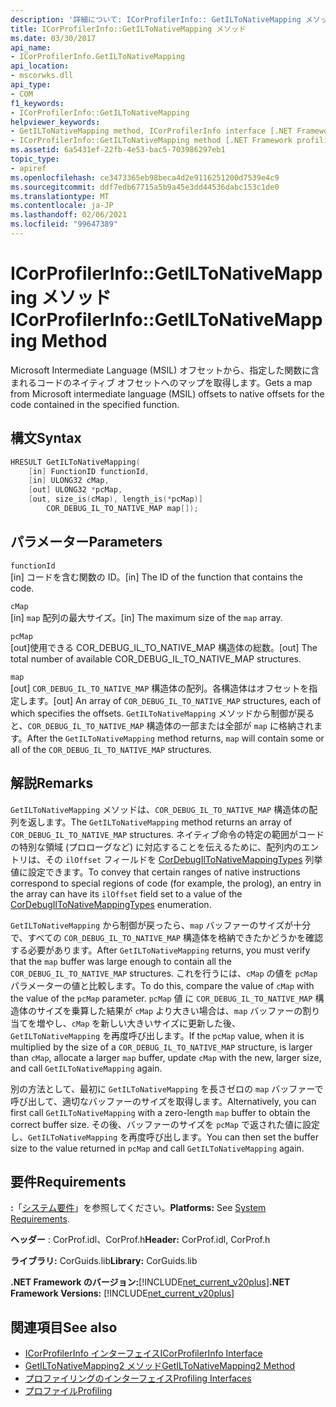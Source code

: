 ```yaml
---
description: '詳細について: ICorProfilerInfo:: GetILToNativeMapping メソッド'
title: ICorProfilerInfo::GetILToNativeMapping メソッド
ms.date: 03/30/2017
api_name:
- ICorProfilerInfo.GetILToNativeMapping
api_location:
- mscorwks.dll
api_type:
- COM
f1_keywords:
- ICorProfilerInfo::GetILToNativeMapping
helpviewer_keywords:
- GetILToNativeMapping method, ICorProfilerInfo interface [.NET Framework profiling]
- ICorProfilerInfo::GetILToNativeMapping method [.NET Framework profiling]
ms.assetid: 6a5431ef-22fb-4e53-bac5-703986297eb1
topic_type:
- apiref
ms.openlocfilehash: ce3473365eb98beca4d2e9116251200d7539e4c9
ms.sourcegitcommit: ddf7edb67715a5b9a45e3dd44536dabc153c1de0
ms.translationtype: MT
ms.contentlocale: ja-JP
ms.lasthandoff: 02/06/2021
ms.locfileid: "99647389"
---
```

# <a name="icorprofilerinfogetiltonativemapping-method"></a><span data-ttu-id="2adfe-103">ICorProfilerInfo::GetILToNativeMapping メソッド</span><span class="sxs-lookup"><span data-stu-id="2adfe-103">ICorProfilerInfo::GetILToNativeMapping Method</span></span>

<span data-ttu-id="2adfe-104">Microsoft Intermediate Language (MSIL) オフセットから、指定した関数に含まれるコードのネイティブ オフセットへのマップを取得します。</span><span class="sxs-lookup"><span data-stu-id="2adfe-104">Gets a map from Microsoft intermediate language (MSIL) offsets to native offsets for the code contained in the specified function.</span></span>  
  
## <a name="syntax"></a><span data-ttu-id="2adfe-105">構文</span><span class="sxs-lookup"><span data-stu-id="2adfe-105">Syntax</span></span>  
  
```cpp  
HRESULT GetILToNativeMapping(  
    [in] FunctionID functionId,  
    [in] ULONG32 cMap,  
    [out] ULONG32 *pcMap,  
    [out, size_is(cMap), length_is(*pcMap)]  
        COR_DEBUG_IL_TO_NATIVE_MAP map[]);  
```  
  
## <a name="parameters"></a><span data-ttu-id="2adfe-106">パラメーター</span><span class="sxs-lookup"><span data-stu-id="2adfe-106">Parameters</span></span>  

 `functionId`  
 <span data-ttu-id="2adfe-107">[in] コードを含む関数の ID。</span><span class="sxs-lookup"><span data-stu-id="2adfe-107">[in] The ID of the function that contains the code.</span></span>  
  
 `cMap`  
 <span data-ttu-id="2adfe-108">[in] `map` 配列の最大サイズ。</span><span class="sxs-lookup"><span data-stu-id="2adfe-108">[in] The maximum size of the `map` array.</span></span>  
  
 `pcMap`  
 <span data-ttu-id="2adfe-109">[out]使用できる COR_DEBUG_IL_TO_NATIVE_MAP 構造体の総数。</span><span class="sxs-lookup"><span data-stu-id="2adfe-109">[out] The total number of available COR_DEBUG_IL_TO_NATIVE_MAP structures.</span></span>  
  
 `map`  
 <span data-ttu-id="2adfe-110">[out] `COR_DEBUG_IL_TO_NATIVE_MAP` 構造体の配列。各構造体はオフセットを指定します。</span><span class="sxs-lookup"><span data-stu-id="2adfe-110">[out] An array of `COR_DEBUG_IL_TO_NATIVE_MAP` structures, each of which specifies the offsets.</span></span> <span data-ttu-id="2adfe-111">`GetILToNativeMapping` メソッドから制御が戻ると、`COR_DEBUG_IL_TO_NATIVE_MAP` 構造体の一部または全部が `map` に格納されます。</span><span class="sxs-lookup"><span data-stu-id="2adfe-111">After the `GetILToNativeMapping` method returns, `map` will contain some or all of the `COR_DEBUG_IL_TO_NATIVE_MAP` structures.</span></span>  
  
## <a name="remarks"></a><span data-ttu-id="2adfe-112">解説</span><span class="sxs-lookup"><span data-stu-id="2adfe-112">Remarks</span></span>  

 <span data-ttu-id="2adfe-113">`GetILToNativeMapping` メソッドは、`COR_DEBUG_IL_TO_NATIVE_MAP` 構造体の配列を返します。</span><span class="sxs-lookup"><span data-stu-id="2adfe-113">The `GetILToNativeMapping` method returns an array of `COR_DEBUG_IL_TO_NATIVE_MAP` structures.</span></span> <span data-ttu-id="2adfe-114">ネイティブ命令の特定の範囲がコードの特別な領域 (プロローグなど) に対応することを伝えるために、配列内のエントリは、その `ilOffset` フィールドを [CorDebugIlToNativeMappingTypes](../debugging/cordebugiltonativemappingtypes-enumeration.md) 列挙値に設定できます。</span><span class="sxs-lookup"><span data-stu-id="2adfe-114">To convey that certain ranges of native instructions correspond to special regions of code (for example, the prolog), an entry in the array can have its `ilOffset` field set to a value of the [CorDebugIlToNativeMappingTypes](../debugging/cordebugiltonativemappingtypes-enumeration.md) enumeration.</span></span>  
  
 <span data-ttu-id="2adfe-115">`GetILToNativeMapping` から制御が戻ったら、`map` バッファーのサイズが十分で、すべての `COR_DEBUG_IL_TO_NATIVE_MAP` 構造体を格納できたかどうかを確認する必要があります。</span><span class="sxs-lookup"><span data-stu-id="2adfe-115">After `GetILToNativeMapping` returns, you must verify that the `map` buffer was large enough to contain all the `COR_DEBUG_IL_TO_NATIVE_MAP` structures.</span></span> <span data-ttu-id="2adfe-116">これを行うには、`cMap` の値を `pcMap` パラメーターの値と比較します。</span><span class="sxs-lookup"><span data-stu-id="2adfe-116">To do this, compare the value of `cMap` with the value of the `pcMap` parameter.</span></span> <span data-ttu-id="2adfe-117">`pcMap` 値 に `COR_DEBUG_IL_TO_NATIVE_MAP` 構造体のサイズを乗算した結果が `cMap` より大きい場合は、`map` バッファーの割り当てを増やし、`cMap` を新しい大きいサイズに更新した後、`GetILToNativeMapping` を再度呼び出します。</span><span class="sxs-lookup"><span data-stu-id="2adfe-117">If the `pcMap` value, when it is multiplied by the size of a `COR_DEBUG_IL_TO_NATIVE_MAP` structure, is larger than `cMap`, allocate a larger `map` buffer, update `cMap` with the new, larger size, and call `GetILToNativeMapping` again.</span></span>  
  
 <span data-ttu-id="2adfe-118">別の方法として、最初に `GetILToNativeMapping` を長さゼロの `map` バッファーで呼び出して、適切なバッファーのサイズを取得します。</span><span class="sxs-lookup"><span data-stu-id="2adfe-118">Alternatively, you can first call `GetILToNativeMapping` with a zero-length `map` buffer to obtain the correct buffer size.</span></span> <span data-ttu-id="2adfe-119">その後、バッファーのサイズを `pcMap` で返された値に設定し、`GetILToNativeMapping` を再度呼び出します。</span><span class="sxs-lookup"><span data-stu-id="2adfe-119">You can then set the buffer size to the value returned in `pcMap` and call `GetILToNativeMapping` again.</span></span>  
  
## <a name="requirements"></a><span data-ttu-id="2adfe-120">要件</span><span class="sxs-lookup"><span data-stu-id="2adfe-120">Requirements</span></span>  

 <span data-ttu-id="2adfe-121">**:**「[システム要件](../../get-started/system-requirements.md)」を参照してください。</span><span class="sxs-lookup"><span data-stu-id="2adfe-121">**Platforms:** See [System Requirements](../../get-started/system-requirements.md).</span></span>  
  
 <span data-ttu-id="2adfe-122">**ヘッダー** : CorProf.idl、CorProf.h</span><span class="sxs-lookup"><span data-stu-id="2adfe-122">**Header:** CorProf.idl, CorProf.h</span></span>  
  
 <span data-ttu-id="2adfe-123">**ライブラリ:** CorGuids.lib</span><span class="sxs-lookup"><span data-stu-id="2adfe-123">**Library:** CorGuids.lib</span></span>  
  
 <span data-ttu-id="2adfe-124">**.NET Framework のバージョン:**[!INCLUDE[net_current_v20plus](../../../../includes/net-current-v20plus-md.md)]</span><span class="sxs-lookup"><span data-stu-id="2adfe-124">**.NET Framework Versions:** [!INCLUDE[net_current_v20plus](../../../../includes/net-current-v20plus-md.md)]</span></span>  
  
## <a name="see-also"></a><span data-ttu-id="2adfe-125">関連項目</span><span class="sxs-lookup"><span data-stu-id="2adfe-125">See also</span></span>

- [<span data-ttu-id="2adfe-126">ICorProfilerInfo インターフェイス</span><span class="sxs-lookup"><span data-stu-id="2adfe-126">ICorProfilerInfo Interface</span></span>](icorprofilerinfo-interface.md)
- [<span data-ttu-id="2adfe-127">GetILToNativeMapping2 メソッド</span><span class="sxs-lookup"><span data-stu-id="2adfe-127">GetILToNativeMapping2 Method</span></span>](icorprofilerinfo4-getiltonativemapping2-method.md)
- [<span data-ttu-id="2adfe-128">プロファイリングのインターフェイス</span><span class="sxs-lookup"><span data-stu-id="2adfe-128">Profiling Interfaces</span></span>](profiling-interfaces.md)
- [<span data-ttu-id="2adfe-129">プロファイル</span><span class="sxs-lookup"><span data-stu-id="2adfe-129">Profiling</span></span>](index.md)
